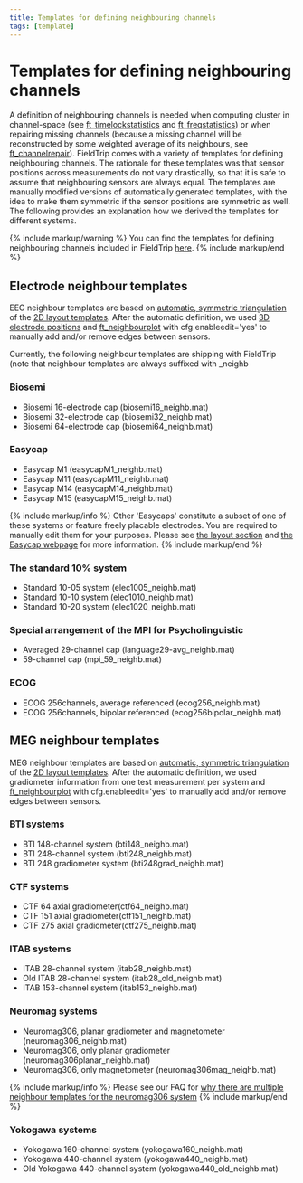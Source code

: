 ```yaml
---
title: Templates for defining neighbouring channels
tags: [template]
---
```


# Templates for defining neighbouring channels

A definition of neighbouring channels is needed when computing cluster in channel-space (see [ft_timelockstatistics](/reference/ft_timelockstatistics) and [ft_freqstatistics](/reference/ft_freqstatistics)) or when repairing missing channels (because a missing channel will be reconstructed by some weighted average of its neighbours, see [ft_channelrepair](/reference/ft_channelrepair)). FieldTrip comes with a variety of templates for defining neighbouring channels.  The rationale for these templates was that sensor positions across measurements do not vary drastically, so that it is safe to assume that neighbouring sensors are always equal. The templates are manually modified versions of automatically generated templates, with the idea to make them symmetric if the sensor positions are symmetric as well. The following provides an explanation how we derived the templates for different systems.

{% include markup/warning %}
You can find the templates for defining neighbouring channels included in FieldTrip [here](https://github.com/fieldtrip/fieldtrip/tree/master/template/neighbours).
{% include markup/end %}

## Electrode neighbour templates

EEG neighbour templates are based on [automatic, symmetric triangulation](http://fieldtrip.fcdonders.nl/faq/how_does_ft_prepare_neighbours_work) of the [2D layout templates](http://fieldtrip.fcdonders.nl/template/layout). After the automatic definition, we used [3D electrode positions](http://fieldtrip.fcdonders.nl/template/electrode) and [ft_neighbourplot](/reference/ft_neighbourplot) with cfg.enableedit='yes' to manually add and/or remove edges between sensors.

Currently, the following neighbour templates are shipping with FieldTrip (note that neighbour templates are always suffixed with _neighb

### Biosemi

*  Biosemi 16-electrode cap (biosemi16_neighb.mat)
*  Biosemi 32-electrode cap (biosemi32_neighb.mat)
*  Biosemi 64-electrode cap (biosemi64_neighb.mat)

### Easycap

*  Easycap M1 (easycapM1_neighb.mat)
*  Easycap M11 (easycapM11_neighb.mat)
*  Easycap M14 (easycapM14_neighb.mat)
*  Easycap M15 (easycapM15_neighb.mat)

{% include markup/info %}
Other 'Easycaps' constitute a subset of one of these systems or feature freely placable electrodes. You are required to manually edit them for your purposes. Please see [the layout section](/template/layout) and [the Easycap webpage](http://www.easycap.de) for more information.
{% include markup/end %}

###  The standard 10% system

*  Standard 10-05 system (elec1005_neighb.mat)
*  Standard 10-10 system (elec1010_neighb.mat)
*  Standard 10-20 system (elec1020_neighb.mat)

###  Special arrangement of the MPI for Psycholinguistic

*  Averaged 29-channel cap (language29-avg_neighb.mat)
*  59-channel cap (mpi_59_neighb.mat)

###  ECOG

*  ECOG 256channels, average referenced (ecog256_neighb.mat)
*  ECOG 256channels, bipolar referenced (ecog256bipolar_neighb.mat)

## MEG neighbour templates

MEG neighbour templates are based on [automatic, symmetric triangulation](http://fieldtrip.fcdonders.nl/faq/how_does_ft_prepare_neighbours_work) of the [2D layout templates](http://fieldtrip.fcdonders.nl/template/layout). After the automatic definition, we used gradiometer information from one test measurement per system and [ft_neighbourplot](/reference/ft_neighbourplot) with cfg.enableedit='yes' to manually add and/or remove edges between sensors.

###  BTI systems

*  BTI 148-channel system (bti148_neighb.mat)
*  BTI 248-channel system (bti248_neighb.mat)
*  BTI 248 gradiometer system (bti248grad_neighb.mat)

###  CTF systems

*  CTF 64 axial gradiometer(ctf64_neighb.mat)
*  CTF 151 axial gradiometer(ctf151_neighb.mat)
*  CTF 275 axial gradiometer(ctf275_neighb.mat)

### ITAB systems

*  ITAB 28-channel system (itab28_neighb.mat)
*  Old ITAB 28-channel system (itab28_old_neighb.mat)
*  ITAB 153-channel system (itab153_neighb.mat)

### Neuromag systems

*  Neuromag306, planar gradiometer and magnetometer (neuromag306_neighb.mat)
*  Neuromag306, only planar gradiometer (neuromag306planar_neighb.mat)
*  Neuromag306, only magnetometer (neuromag306mag_neighb.mat)

{% include markup/info %}
Please see our FAQ for [why there are multiple neighbour templates for the neuromag306 system](http://fieldtrip.fcdonders.nl/faq/why_are_there_multiple_neighbour_templates_for_the_neuromag306_system)
{% include markup/end %}

### Yokogawa systems

*  Yokogawa 160-channel system (yokogawa160_neighb.mat)
*  Yokogawa 440-channel system (yokogawa440_neighb.mat)
*  Old Yokogawa 440-channel system (yokogawa440_old_neighb.mat)
